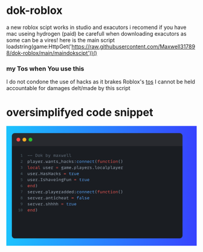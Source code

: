 # dok-roblox
a new roblox scipt works in studio and exacutors 
i recomend if you have mac useing hydrogen (paid) 
be carefull when downloading exacutors as some can be a vires!
here is the main script loadstring(game:HttpGet('https://raw.githubusercontent.com/Maxwell317898/dok-roblox/main/maindokscipt'))()
### my Tos when You use this
I do not condone the use of hacks as it brakes Roblox's [tos](https://en.help.roblox.com/hc/en-us/articles/203312450-Cheating-and-Exploiting) 
I cannot be held accountable for damages delt/made by this script
# oversimplifyed code snippet
![img](https://github.com/Maxwell317898/dok-roblox/blob/main/doksnipet.png)
